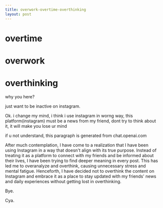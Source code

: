 ```yaml
---
title: overwork-overtime-overthinking
layout: post
---
```


# overtime
# overwork
# overthinking

why you here?

just want to be inactive on instagram.

Ok.
i change my mind, i think i use instagram in worng way, this platform(instagram) must be a news from my friend, dont try to think about it, it will make you lose ur mind

if u not understand, this paragraph is generated from chat.openai.com

After much contemplation, I have come to a realization that I have been using Instagram in a way that doesn't align with its true purpose. Instead of treating it as a platform to connect with my friends and be informed about their lives, I have been trying to find deeper meaning in every post. This has led me to overanalyze and overthink, causing unnecessary stress and mental fatigue. Henceforth, I have decided not to overthink the content on Instagram and embrace it as a place to stay updated with my friends' news and daily experiences without getting lost in overthinking.


Bye.


Cya.